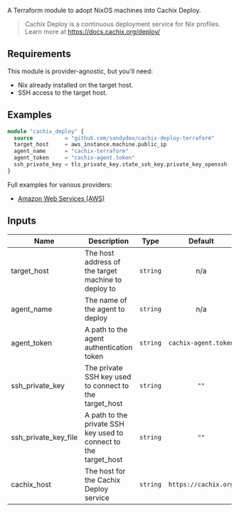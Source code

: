 A Terraform module to adopt NixOS machines into Cachix Deploy.

> Cachix Deploy is a continuous deployment service for Nix profiles.
> Learn more at https://docs.cachix.org/deploy/

## Requirements 

This module is provider-agnostic, but you'll need:

* Nix already installed on the target host.
* SSH access to the target host.

## Examples

```terraform
module "cachix_deploy" {
  source          = "github.com/sandydoo/cachix-deploy-terraform"
  target_host     = aws_instance.machine.public_ip
  agent_name      = "cachix-terraform"
  agent_token     = "cachix-agent.token"
  ssh_private_key = tls_private_key.state_ssh_key.private_key_openssh
}
```

Full examples for various providers:

* [Amazon Web Services (AWS)](examples/aws.tf)

## Inputs

| Name | Description | Type | Default | Required |
|------|-------------|:----:|:-----:|:-----:|
| target\_host | The host address of the target machine to deploy to | `string` | n/a | yes |
| agent\_name | The name of the agent to deploy | `string` | n/a | yes |
| agent\_token | A path to the agent authentication token | `string` | `cachix-agent.token` | no |
| ssh\_private\_key | The private SSH key used to connect to the target\_host | `string` | `""` | no |
| ssh\_private\_key\_file | A path to the private SSH key used to connect to the target\_host | `string` | `""` | no |
| cachix\_host | The host for the Cachix Deploy service | `string` | `https://cachix.org` | no |
